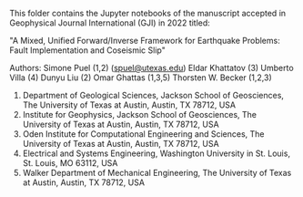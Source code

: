 This folder contains the Jupyter notebooks of the manuscript accepted in Geophysical Journal International (GJI) in 2022 titled:
 
"A Mixed, Unified Forward/Inverse Framework for Earthquake Problems: Fault Implementation and Coseismic Slip"

Authors:
Simone Puel (1,2) (spuel@utexas.edu)
Eldar Khattatov (3)
Umberto Villa (4)
Dunyu Liu (2)
Omar Ghattas (1,3,5)
Thorsten W. Becker (1,2,3)

1) Department of Geological Sciences, Jackson School of Geosciences, The University of Texas at Austin, Austin, TX 78712, USA 
2) Institute for Geophysics, Jackson School of Geosciences, The University of Texas at Austin, Austin, TX 78712, USA 
3) Oden Institute for Computational Engineering and Sciences, The University of Texas at Austin, Austin, TX 78712, USA 
4) Electrical and Systems Engineering, Washington University in St. Louis, St. Louis, MO 63112, USA 
5) Walker Department of Mechanical Engineering, The University of Texas at Austin, Austin, TX 78712, USA
